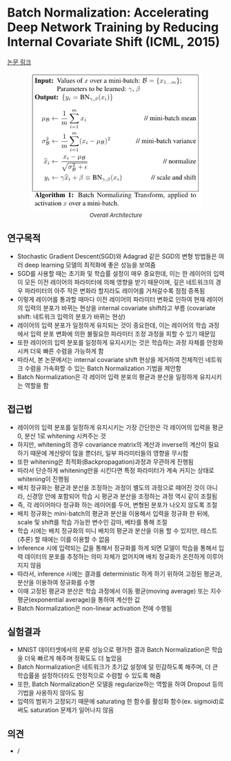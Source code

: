 # Batch Normalization: Accelerating Deep Network Training by Reducing Internal Covariate Shift (ICML, 2015)

[논문 링크](http://proceedings.mlr.press/v37/ioffe15.html)

<p align="center">
    <img width="400" alt='fig1' src="../img/ioffe2015batch.png?raw=true"></br>
    <em><font size=2>Overall Architecture</font></em>
</p>

## 연구목적
- Stochastic Gradient Descent(SGD)와 Adagrad 같은 SGD의 변형 방법들은 여러 deep learning 모델의 최적화에 좋은 성능을 보여줌
- SGD를 사용할 때는 초기화 및 학습률 설정이 매우 중요한데, 이는 한 레이어의 입력이 모든 이전 레이어의 파라미터에 의해 영향을 받기 때문이며, 깊은 네트워크의 경우 파라미터의 아주 작은 변화라 할지라도 레이어를 거쳐갈수록 점점 증폭됨
- 이렇게 레이어를 통과할 때마다 이전 레이어의 파라미터 변화로 인하여 현재 레이어의 입력의 분포가 바뀌는 현상을 internal covariate shift라고 부름 (covariate shift: 네트워크 입력의 분포가 바뀌는 현상)
- 레이어의 입력 분포가 일정하게 유지되는 것이 중요한데, 이는 레이어의 학습 과정에서 입력 분포 변화에 의한 불필요한 파라미터 조정 과정을 피할 수 있기 때문임
- 또한 레이어의 입력 분포를 일정하게 유지시키는 것은 학습하는 과정 자체를 안정화시켜 더욱 빠른 수렴을 가능하게 함
- 따라서, 본 논문에서는 internal covariate shift 현상을 제거하여 전체적인 네트워크 수렴을 가속화할 수 있는 Batch Normalization 기법을 제안함
- Batch Normalization은 각 레이어 입력 분포의 평균과 분산을 일정하게 유지시키는 역할을 함

## 접근법
- 레이어의 입력 분포를 일정하게 유지시키는 가장 간단한은 각 레이어의 입력을 평균 0, 분산 1로 whitening 시켜주는 것
- 하지만, whitening의 경우 covariance matrix의 계산과 inverse의 계산이 필요하기 때문에 계산량이 많을 뿐더러, 일부 파라미터들의 영향을 무시함
- 또한 whitening은 최적화(Backpropagation)과정과 무관하게 진행됨
- 따라서 단순하게 whitening만을 시킨다면 특정 파라미터가 계속 커지는 상태로 whitening이 진행됨
- 배치 정규화는 평균과 분산을 조정하는 과정이 별도의 과정으로 떼어진 것이 아니라, 신경망 안에 포함되어 학습 시 평균과 분산을 조정하는 과정 역시 같이 조절됨
- 즉, 각 레이어마다 정규화 하는 레이어를 두어, 변형된 분포가 나오지 않도록 조절
- 배치 정규화는 mini-batch의 평균과 분산을 이용해서 입력을 정규화 한 뒤에, scale 및 shift를 학습 가능한 변수인 감마, 베타를 통해 조절
- 학습 시에는 배치 정규화의 미니 배치의 평균과 분산을 이용 할 수 있지만, 테스트(추론) 할 때에는 이를 이용할 수 없음
- Inference 시에 입력되는 값을 통해서 정규화를 하게 되면 모델이 학습을 통해서 입력 데이터의 분포를 추정하는 의미 자체가 없어지며 배치 정규화가 온전하게 이루어지지 않음
- 따라서, inference 시에는 결과를 deterministic 하게 하기 위하여 고정된 평균과, 분산을 이용하여 정규화를 수행
- 이때 고정된 평균과 분산은 학습 과정에서 이동 평균(moving average) 또는 지수 평균(exponential average)을 통하여 계산한 값
- Batch Normalization은 non-linear activation 전에 수행됨

## 실험결과
- MNIST 데이터셋에서의 분류 성능으로 평가한 결과 Batch Normalization은 학습을 더욱 빠르게 해주며 정확도도 더 높았음
- Batch Normalization은 네트워크가 초기값 설정에 덜 민감하도록 해주며, 더 큰 학습률을 설정하더라도 안정적으로 수렴할 수 있도록 해줌
- 또한, Batch Normalization은 모델을 regularize하는 역할을 하여 Dropout 등의 기법을 사용하지 않아도 됨 
- 입력의 범위가 고정되기 때문에 saturating 한 함수를 활성화 함수(ex. sigmoid)로 써도 saturation 문제가 일어나지 않음

## 의견
- /